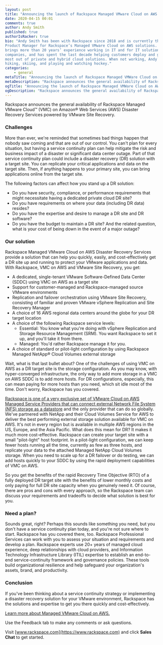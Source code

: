 ```yaml
---
layout: post
title: "Announcing the launch of Rackspace Managed VMware Cloud on AWS Disaster Recovery Services"
date: 2020-04-15 00:01
comments: true
author: Andy Smith
published: true
authorIsRacker: true
bio: "Andy Smith has been with Rackspace since 2018 and is currently the Senior
Product Manager for Rackspace’s Managed VMware Cloud on AWS solutions. Andy
brings more than 20 years’ experience working in IT and for IT solutions
companies, and has spent the last decade helping customers deploy and get the
most out of private and hybrid cloud solutions. When not working, Andy enjoys
hiking, skiing, and playing and watching hockey."
categories:
    - general
metaTitle: "Announcing the launch of Rackspace Managed VMWare Cloud on AWS Disaster Recovery Services"
metaDescription: "Rackspace announces the general availability of Rackspace Managed VMware Cloud&trade; on Amazon&reg; Web Services (AWS) Disaster Recovery Services powered by VMware Site Recovery."
ogTitle: "Announcing the launch of Rackspace Managed VMWare Cloud on AWS Disaster Recovery Services"
ogDescription: "Rackspace announces the general availability of Rackspace Managed VMware Cloud&trade; on Amazon&reg; Web Services (AWS) Disaster Recovery Services powered by VMware Site Recovery."
---
```


Rackspace announces the general availability of Rackspace Managed VMware Cloud&trade;
(VMC) on Amazon&reg; Web Services (AWS) Disaster Recovery Services powered by
VMware Site Recovery.

<!-- more -->

### Challenges

More than ever, we're reminded that sometimes bad things happen that nobody saw
coming and that are out of our control. You can't plan for every situation, but
having a service continuity plan can help mitigate the risk and business impact
of a disaster or significant data center outage. Part of that service continuity
plan could include a disaster recovery (DR) solution with a target site. You can
replicate your critical applications and data on the target site. Then, if
anything happens to your primary site, you can bring applications online from
the target site.

The following factors can affect how you stand up a DR solution:

- Do you have security, compliance, or performance requirements that might
  necessitate having a dedicated private cloud DR site?
- Do you have requirements on where your data (including DR data) resides?
- Do you have the expertise and desire to manage a DR site and DR software?
- Do you have the budget to maintain a DR site? And the related question, what
  is your cost of being down in the event of a major outage?

### Our solution

Rackspace Managed VMware Cloud on AWS Disaster Recovery Services provide a
solution that can help you quickly, easily, and cost-effectively get a DR site
up and running to protect your VMware applications and data. With Rackspace,
VMC on AWS and VMware Site Recovery, you get:

- A dedicated, single-tenant VMware Software-Defined Data Center (SDDC) using
  VMC on AWS as a target site
- Support for customer-managed and Rackspace-managed source VMware environments
- Replication and failover orchestration using VMware Site Recovery,
  consisting of familiar and proven VMware vSphere Replication and Site Recovery
  Manager
- A choice of 16 AWS regional data centers around the globe for your DR target
  location
- A choice of the following Rackspace service levels:
  - Essential: You know what you're doing with vSphere Replication and Storage
    Resource Management (SRM). You want Rackspace to set it up, and you'll take
    it from there.
  - Managed: You'd rather Rackspace manage it for you.
- A choice of standard or pilot-light configuration by using Rackspace Managed
  NetApp&reg; Cloud Volumes external storage

Wait, what is that last bullet about? One of the challenges of using VMC on
AWS as a DR target site is the storage configuration. As you may know, with
hyper-converged infrastructure, the only way to add more storage in a VMC on AWS
SDDC is to add more hosts. For DR configurations, especially, this can mean
paying for more hosts than you need, which sit idle most of the time. Don't
worry, Rackspace has you covered.

[Rackspace is one of a very exclusive set of VMware Cloud on AWS Managed Service
Providers that can connect external Network File System (NFS) storage as a datastore](https://www.rackspace.com/blog/reduce-costs-of-vmware-cloud-on-aws-for-storage-heavy-workloads)
and the only provider that can do so globally. We've partnered with NetApp and
their Cloud Volumes Service for AWS to deliver the best performing external
storage solution available for VMC on AWS. It's not in every region
but is available in multiple AWS regions in the US, Europe, and the Asia Pacific.
What does this mean for DR? It makes it much more cost-effective. Rackspace can
create your target site with a small "pilot-light" host footprint. In a pilot-light
configuration, we can keep fewer hosts running all the time, currently as few as
three hosts, and replicate your data to the attached Managed NetApp Cloud Volumes
storage. When you need to scale up for a DR failover or do testing, we can add
hosts quickly to your SDDC by using the rapid deployment capabilities of VMC on AWS.

So you get the benefits of the rapid Recovery Time Objective (RTO) of a fully
deployed DR target site with the benefits of lower monthly costs and only paying
for full DR site capacity when you genuinely need it. Of course, there are pros
and cons with every approach, so the Rackspace team can discuss your requirements
and tradeoffs to decide what solution is best for you.

### Need a plan?

Sounds great, right? Perhaps this sounds like something you need, but you don't
have a service continuity plan today, and you're not sure where to start.
Rackspace has you covered there, too. Rackspace Professional Services can work
with you to assess your situation and requirements and develop a plan. Rackspace
experts use 20+ years of managed cloud experience, deep relationships with cloud
providers, and Information Technology Infrastructure Library (ITIL) expertise to
establish an end-to-end service-continuity
framework and governance policies. These tools build organizational resilience
and help safeguard your organization's assets, brand, and productivity.

### Conclusion

If you've been thinking about a service continuity strategy or implementing a
disaster recovery solution for your VMware environment, Rackspace has the solutions
and expertise to get you there quickly and cost-effectively.

<a class="cta teal" id="cta" href="https://www.rackspace.com/vmware/vmc-on-aws">Learn more about Managed VMware Cloud on AWS.</a>

Use the Feedback tab to make any comments or ask questions.

Visit [www.rackspace.com](https://www.rackspace.com) and click **Sales Chat**
to get started.
